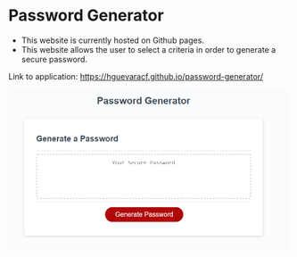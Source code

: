 # Password Generator
- This website is currently hosted on Github pages.
- This website allows the user to select a criteria in order to generate a secure password.
  
Link to application: https://hguevaracf.github.io/password-generator/

![link](Assets/img/password-generator.png)